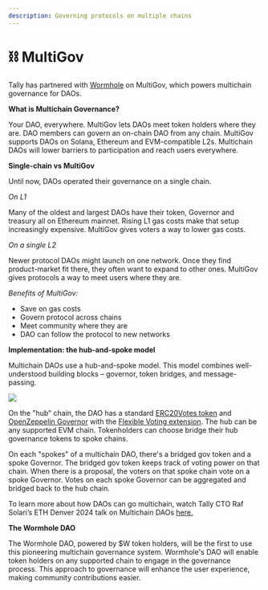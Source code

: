 ```yaml
---
description: Governing protocols on multiple chains
---
```


# ⛓️ MultiGov

Tally has partnered with [Wormhole](https://wormhole.com/) on MultiGov, which powers multichain governance for DAOs. &#x20;

**What is Multichain Governance?**

Your DAO, everywhere. MultiGov lets DAOs meet token holders where they are. DAO members can govern an on-chain DAO from any chain. MultiGov supports DAOs on Solana, Ethereum and EVM-compatible L2s. Multichain DAOs will lower barriers to participation and reach users everywhere.

**Single-chain vs MultiGov**

Until now, DAOs operated their governance on a single chain.

_On L1_

Many of the oldest and largest DAOs have their token, Governor and treasury all on Ethereum mainnet. Rising L1 gas costs make that setup increasingly expensive. MultiGov gives voters a way to lower gas costs.

_On a single L2_

Newer protocol DAOs might launch on one network. Once they find product-market fit there, they often want to expand to other ones. MultiGov gives protocols a way to meet users where they are.

_Benefits of MultiGov:_

* Save on gas costs
* Govern protocol across chains
* Meet community where they are
* DAO can follow the protocol to new networks

**Implementation: the hub-and-spoke model**

Multichain DAOs use a hub-and-spoke model. This model combines well-understood building blocks – governor, token bridges, and message-passing.

![](https://lh7-us.googleusercontent.com/XUvEMXnhV67yJSQttG063gyrfpueZvPPophVo5c1Oa2JNy8F9Qg7eWLDQ30WoGgUrPtH\_XTIuxIT2hD7izbtq-rrrOGNrjpxNwSn77C5uHCt\_CDmIWIVIKDtoeeKAoZrW6-nFAoWqUeeAkI0rDA\_Ku4m=nw)

On the "hub" chain, the DAO has a standard [ERC20Votes token](https://github.com/OpenZeppelin/openzeppelin-contracts/blob/master/contracts/token/ERC20/extensions/ERC20Votes.sol) and [OpenZeppelin Governor](https://github.com/OpenZeppelin/openzeppelin-contracts/tree/master/contracts/governance) with the [Flexible Voting extension](https://flexiblevoting.com/). The hub can be any supported EVM chain. Tokenholders can choose bridge their hub governance tokens to spoke chains.

On each "spokes" of a multichain DAO, there's a bridged gov token and a spoke Governor. The bridged gov token keeps track of voting power on that chain. When there is a proposal, the voters on that spoke chain vote on a spoke Governor. Votes on each spoke Governor can be aggregated and bridged back to the hub chain.

To learn more about how DAOs can go multichain, watch Tally CTO Raf Solari’s ETH Denver 2024 talk on Multichain DAOs [here.](https://twitter.com/tallyxyz/status/1762609578863198698)

**The Wormhole DAO**

The Wormhole DAO, powered by $W token holders, will be the first to use this pioneering multichain governance system. Wormhole's DAO will enable token holders on any supported chain to engage in the governance process. This approach to governance will enhance the user experience, making community contributions easier.
